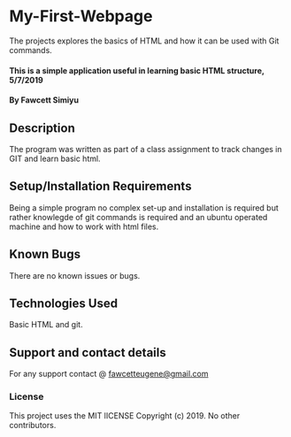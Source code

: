 # My-First-Webpage
The projects explores the basics of HTML and how it can be used with Git commands.  
#### This is a simple application useful in learning basic HTML structure, 5/7/2019
#### By Fawcett Simiyu
## Description
The program was written as part of a class assignment to track changes in GIT and learn basic html.
## Setup/Installation Requirements
Being a simple program no complex set-up and installation is required but rather knowlegde of git commands is required and an ubuntu operated machine and how to work with html files. 
## Known Bugs
There are no known issues or bugs.
## Technologies Used
Basic HTML and git.
## Support and contact details
For any support contact @ fawcetteugene@gmail.com
### License
This project uses the MIT lICENSE
Copyright (c) 2019. No other contributors.
